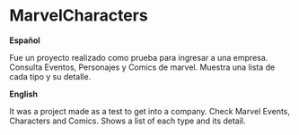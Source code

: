 # MarvelCharacters

**Español**


Fue un proyecto realizado como prueba para ingresar a una empresa. 
Consulta Eventos, Personajes y Comics de marvel. Muestra una lista de cada tipo y su detalle.


**English**


It was a project made as a test to get into a company. 
Check Marvel Events, Characters and Comics. Shows a list of each type and its detail.
